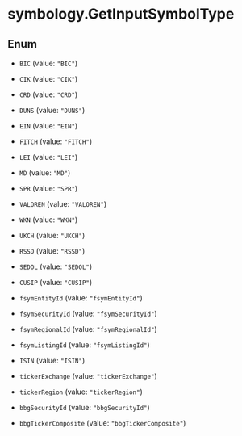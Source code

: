 # symbology.GetInputSymbolType

## Enum


* `BIC` (value: `"BIC"`)

* `CIK` (value: `"CIK"`)

* `CRD` (value: `"CRD"`)

* `DUNS` (value: `"DUNS"`)

* `EIN` (value: `"EIN"`)

* `FITCH` (value: `"FITCH"`)

* `LEI` (value: `"LEI"`)

* `MD` (value: `"MD"`)

* `SPR` (value: `"SPR"`)

* `VALOREN` (value: `"VALOREN"`)

* `WKN` (value: `"WKN"`)

* `UKCH` (value: `"UKCH"`)

* `RSSD` (value: `"RSSD"`)

* `SEDOL` (value: `"SEDOL"`)

* `CUSIP` (value: `"CUSIP"`)

* `fsymEntityId` (value: `"fsymEntityId"`)

* `fsymSecurityId` (value: `"fsymSecurityId"`)

* `fsymRegionalId` (value: `"fsymRegionalId"`)

* `fsymListingId` (value: `"fsymListingId"`)

* `ISIN` (value: `"ISIN"`)

* `tickerExchange` (value: `"tickerExchange"`)

* `tickerRegion` (value: `"tickerRegion"`)

* `bbgSecurityId` (value: `"bbgSecurityId"`)

* `bbgTickerComposite` (value: `"bbgTickerComposite"`)


